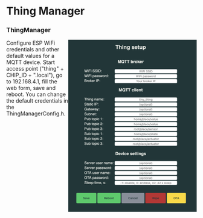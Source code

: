 # Thing Manager
### ThingManager

<img align="right" src="./screenshots/ThingManager.png" width="340"/>


Configure ESP WiFi credentials and other default values for a MQTT device. 
Start access point ("thing" + CHIP_ID + ".local"), go to 192.168.4.1, fill the web form, save and reboot. 
You can change the default credentials in the ThingManagerConfig.h.
